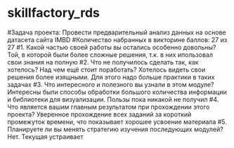 # skillfactory_rds
#Задача проекта:
    Провести предварительный анализ данных на 
    основе датасета сайта IMBD
#Количество набранных в викторине баллов:
    27 из 27
#1. Какой частью своей работы вы остались особенно довольны?
    Той, в которой были более сложные решения, т.к.
    в них ипользовал свои знания на полную
#2. Что не получилось сделать так, как хотелось? Над чем ещё стоит поработать?
    Хотелось видеть свои решения более изящными. 
    Для этого надо больше практики в таких задачах
#3. Что интересного и полезного вы узнали в этом модуле?
    Интересны были способы обработки большого
    количества информации и библиотеки для 
    визуализации. Пользы пока никакой не получил
#4. Что является вашим главным результатом при прохождении этого проекта?
    Уверенное прохождение всех заданий за 
    короткий промежуток времени, что показывает
    хорошее усвоение материала
#5. Планируете ли вы менять стратегию изучения последующих модулей?
    Нет. Текущая устраивает